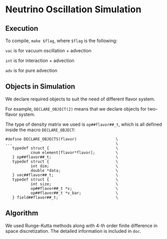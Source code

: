 # Neutrino Oscillation Simulation

## Execution
To compile, `make $flag`, where `$flag` is the following:

`vac` is for vacuum oscillation + advection

`int` is for interaction + advection 

`adv` is for pure advection

## Objects in Simulation

We declare required objects to suit the need of different flavor system. 

For example, `DECLARE_OBJECT(2)` means that we declare objects for two-flavor system.

The type of density matrix we used is `op##flavor##_t`, which is all defined inside the macro `DECLARE_OBJECT`:
```C=
#define DECLARE_OBJECTS(flavor)                 \
...                                             \
   typedef struct {                             \            
           cnum element[flavor*flavor];         \                
   } op##flavor##_t;                            \            
   typedef struct {                             \            
           int dim;                             \               
           double *data;                        \                
   } vec##flavor##_t;                           \
   typedef struct {                             \            
           int size;                            \                
           op##flavor##_t *v;                   \                
           op##flavor##_t *v_bar;               \              
   } field##flavor##_t;                         \
```

## Algorithm

We used Runge-Kutta methods along with 4-th order finite difference in space discretization. The detailed information is included in `doc`.
